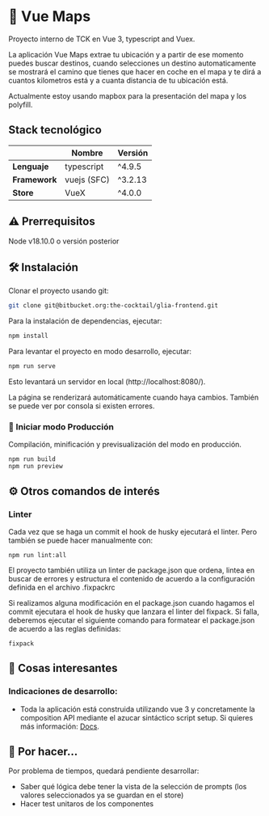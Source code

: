 # 🤖 Vue Maps

Proyecto interno de TCK en Vue 3, typescript and Vuex.

La aplicación Vue Maps extrae tu ubicación y a partir de ese momento puedes buscar destinos, cuando selecciones un destino automaticamente se mostrará el camino que tienes que hacer en coche en el mapa y te dirá a cuantos kilometros está y a cuanta distancia de tu ubicación está.

Actualmente estoy usando mapbox para la presentación del mapa y los polyfill.

## Stack tecnológico

|               | Nombre      | Versión |
| ------------- | ----------- | ------- |
| **Lenguaje**  | typescript  | ^4.9.5  |
| **Framework** | vuejs (SFC) | ^3.2.13 |
| **Store**     | VueX        | ^4.0.0  |

## ⚠️ Prerrequisitos

Node v18.10.0 o versión posterior

## 🛠 Instalación

Clonar el proyecto usando git:

```bash
git clone git@bitbucket.org:the-cocktail/glia-frontend.git
```

Para la instalación de dependencias, ejecutar:

```bash
npm install
```

Para levantar el proyecto en modo desarrollo, ejecutar:

```bash
npm run serve
```

Esto levantará un servidor en local (http://localhost:8080/).

La página se renderizará automáticamente cuando haya cambios. También se puede ver por consola si existen errores.

### 📌 Iniciar modo Producción

Compilación, minificación y previsualización del modo en producción.

```
npm run build
npm run preview
```

## ⚙️ Otros comandos de interés

### Linter

Cada vez que se haga un commit el hook de husky ejecutará el linter. Pero también se puede hacer manualmente con:

```
npm run lint:all
```

El proyecto también utiliza un linter de package.json que ordena, lintea en buscar de errores y estructura el contenido de acuerdo a la configuración definida en el archivo .fixpackrc

Si realizamos alguna modificación en el package.json cuando hagamos el commit ejecutara el hook de husky que lanzara el linter del fixpack. Si falla, deberemos ejecutar el siguiente comando para formatear el package.json de acuerdo a las reglas definidas:

```
fixpack
```

## 📍 Cosas interesantes

### Indicaciones de desarrollo:

- Toda la aplicación está construida utilizando vue 3 y concretamente la composition API mediante el azucar sintáctico script setup. Si quieres más información: [Docs](https://v3.vuejs.org/api/sfc-script-setup.html#basic-syntax).

## 🚧 Por hacer...

Por problema de tiempos, quedará pendiente desarrollar:

- Saber qué lógica debe tener la vista de la selección de prompts (los valores seleccionados ya se guardan en el store)
- Hacer test unitaros de los componentes
